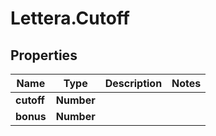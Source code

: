 # Lettera.Cutoff

## Properties

Name | Type | Description | Notes
------------ | ------------- | ------------- | -------------
**cutoff** | **Number** |  | 
**bonus** | **Number** |  | 


